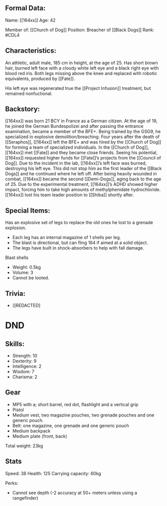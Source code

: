 ## Formal Data:
Name: [[164xx]]
Age: 42

Member of: [[Church of Dog]]
Position: Breacher of [[Black Dogs]]
Rank: #CDL4 

## Characteristics:
An athletic, adult male, 185 cm in height, at the age of 25. Has short brown hair, burned left face with a cloudy white left eye and a black right eye with blood red iris. Both legs missing above the knee and replaced with robotic equivalents, produced by [[Fate]].

His left eye was regenerated true the [[Project Infusion]] treatment, but remained nonfuctional.
## Backstory:
[[164xx]] was born 21 BCY in France as a German citizen. At the age of 19, he joined the German Bundespolizei and after passing the entrance examination, became a member of the BFE+. Being trained by the GSG9, he specialized in explosive demolition/breaching. Four years after the death of [[Seraphos]], [[164xx]] left the BFE+ and was hired by the [[Church of Dog]] for forming a team of specialized individuals. In the [[Church of Dog]], [[164xx]] met [[Fate]] and they became close friends. Seeing his potential, [[164xx]] requested higher funds for [[Fate]]’s projects from the [[Council of Dog]]. Due to the incident in the lab, [[164xx]]’s left face was burned, destroying his left eye. This did not stop him as the first leader of the [[Black Dogs]] and he continued where he left off. After being heavily wounded in combat, [[164xx]] became the second [[Demi-Dogs]], aging back to the age of 25. Due to the experimental treatment, [[164xx]]’s ADHD showed higher impact, forcing him to take high amounts of methylphenidate hydrochloride. [[164xx]] lost his team leader position to [[Shiba]] shortly after.

## Special Items:
Has an explosive set of legs to replace the old ones he lost to a grenade explosion.
- Each leg has an internal magazine of 1 shells per leg.
- The blast is directional, but can fling 164 if aimed at a solid object.
- The legs have built in shock-absorbers to help with fall damage.

Blast shells
- Weight: 0.5kg
- Volume: 3
- Cannot be looted.

## Trivia:
- \[\[REDACTED\]

# DND
## Skills:
- Strength: 10
- Dexterity: 9
- Intelligence: 2
- Wisdom: 7
- Charisma: 2

## Gear
- MP5 with a; short barrel, red dot, flashlight and a vertical grip
- Pistol
- Medium vest, two magazine pouches, two grenade pouches and one generic pouch.
- Belt: one magazine, one grenade and one generic pouch
- Medium backpack
- Medium plate (front, back)

Total weight: 23kg

## Stats
Speed: 38
Health: 125
Carrying capacity: 60kg

Perks:
- Cannot see depth (-2 accuracy at 50+ meters unless using a rangefinder) 